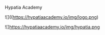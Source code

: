 Hypatia Academy

![]((https://hypatiaacademy.io/img/logo.png)

![]https://hypatiaacademy.io/img/hypatia.png
